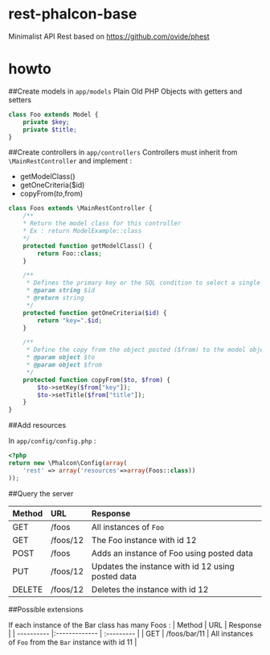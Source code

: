 # rest-phalcon-base
Minimalist API Rest based on https://github.com/ovide/phest

# howto

##Create models in `app/models`
Plain Old PHP Objects with getters and setters
```php
class Foo extends Model {
	private $key;
	private $title;
}
```
##Create controllers in `app/controllers`
Controllers must inherit from `\MainRestController` and implement :
 * getModelClass()
 * getOneCriteria($id)
 * copyFrom($to,$from)

```php
class Foos extends \MainRestController {
	/**
	* Return the model class for this controller
	* Ex : return ModelExample::class
	*/
	protected function getModelClass() {
		return Foo::class;
	}

	/**
	 * Defines the primary key or the SQL condition to select a single record
	 * @param string $id
	 * @return string
	 */
	protected function getOneCriteria($id) {
		return "key=".$id;
	}

	/**
	 * Define the copy from the object posted ($from) to the model object ($to)
	 * @param object $to
	 * @param object $from
	 */
	protected function copyFrom($to, $from) {
		$to->setKey($from["key"]);
		$to->setTitle($from["title"]);
	}
}
```
##Add resources

In `app/config/config.php` :

```php
<?php
return new \Phalcon\Config(array(
    'rest' => array('resources'=>array(Foos::class))
));
```

##Query the server

| Method     | URL           | Response   |
| ---------- |:------------- | :--------- |
| GET        | /foos         | All instances of `Foo` |
| GET        | /foos/12      | The Foo instance with id 12 |
| POST       | /foos         | Adds an instance of Foo using posted data |
| PUT        | /foos/12      | Updates the instance with id 12 using posted data |
| DELETE     | /foos/12      | Deletes the instance with id 12 |

##Possible extensions

If each instance of the Bar class has many Foos :
| Method     | URL           | Response   |
| ---------- |:------------- | :--------- |
| GET        | /foos/bar/11  | All instances of `Foo` from the `Bar` instance with id 11 |
